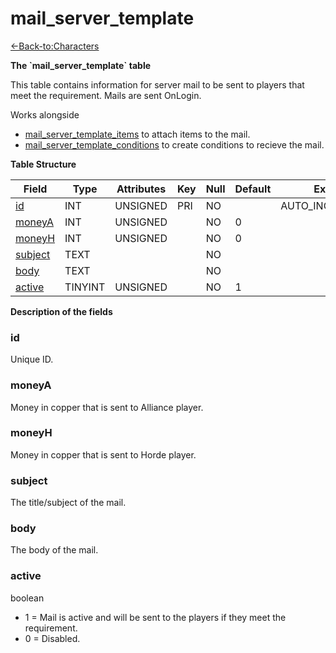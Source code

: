 # mail_server_template

[<-Back-to:Characters](database-characters)

**The \`mail_server_template\` table**

This table contains information for server mail to be sent to players that meet the requirement. Mails are sent OnLogin.

Works alongside
- [mail_server_template_items](mail-server-template-items) to attach items to the mail.
- [mail_server_template_conditions](mail-server-template-conditions) to create conditions to recieve the mail.

**Table Structure**

| Field               | Type    | Attributes | Key | Null | Default | Extra          | Comment |
| ------------------- | ------- | ---------- | --- | ---- | ------- | -------------- | ------- |
| [id](#id)           | INT     | UNSIGNED   | PRI | NO   |         | AUTO_INCREMENT |         |
| [moneyA](#moneya)   | INT     | UNSIGNED   |     | NO   | 0       |                |         |
| [moneyH](#moneyh)   | INT     | UNSIGNED   |     | NO   | 0       |                |         |
| [subject](#subject) | TEXT    |            |     | NO   |         |                |         |
| [body](#body)       | TEXT    |            |     | NO   |         |                |         |
| [active](#active)   | TINYINT | UNSIGNED   |     | NO   | 1       |                |         |

**Description of the fields**

### id

Unique ID.

### moneyA

Money in copper that is sent to Alliance player.

### moneyH

Money in copper that is sent to Horde player.

### subject

The title/subject of the mail.

### body

The body of the mail.

### active

boolean

- 1 = Mail is active and will be sent to the players if they meet the requirement.
- 0 = Disabled.
